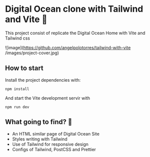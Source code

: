 # Digital Ocean clone with Tailwind and Vite 🧬

This project consist of replicate the Digital Ocean Home with Vite and Tailwind css

![image](https://github.com/angelpolotorres/tailwind-with-vite
/images/project-cover.jpg)

## How to start

Install the project dependencies with:

```
npm install
```

And start the Vite development servir with

```
npm run dev
```

## What going to find? 👀

- An HTML similar page of Digital Ocean Site
- Styles writing with Tailwind
- Use of Tailwind for responsive design
- Configs of Tailwind, PostCSS and Prettier
